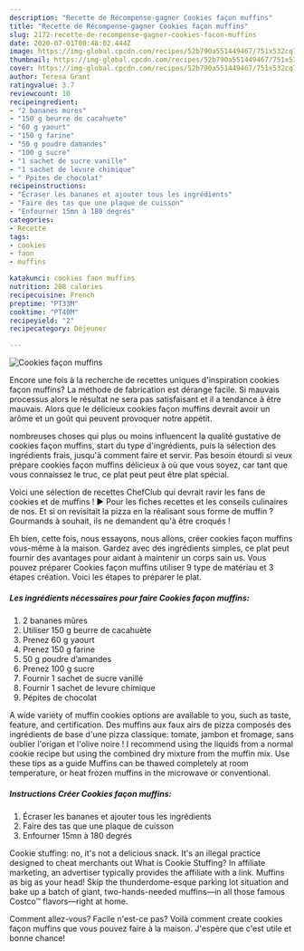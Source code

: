 ```yaml
---
description: "Recette de Récompense-gagner Cookies façon muffins"
title: "Recette de Récompense-gagner Cookies façon muffins"
slug: 2172-recette-de-recompense-gagner-cookies-facon-muffins
date: 2020-07-01T00:48:02.444Z
image: https://img-global.cpcdn.com/recipes/52b790a551449467/751x532cq70/cookies-facon-muffins-photo-principale-de-la-recette.jpg
thumbnail: https://img-global.cpcdn.com/recipes/52b790a551449467/751x532cq70/cookies-facon-muffins-photo-principale-de-la-recette.jpg
cover: https://img-global.cpcdn.com/recipes/52b790a551449467/751x532cq70/cookies-facon-muffins-photo-principale-de-la-recette.jpg
author: Teresa Grant
ratingvalue: 3.7
reviewcount: 10
recipeingredient:
- "2 bananes mures"
- "150 g beurre de cacahuete"
- "60 g yaourt"
- "150 g farine"
- "50 g poudre damandes"
- "100 g sucre"
- "1 sachet de sucre vanille"
- "1 sachet de levure chimique"
- " Ppites de chocolat"
recipeinstructions:
- "Écraser les bananes et ajouter tous les ingrédients"
- "Faire des tas que une plaque de cuisson"
- "Enfourner 15mn à 180 degrés"
categories:
- Recette
tags:
- cookies
- faon
- muffins

katakunci: cookies faon muffins 
nutrition: 208 calories
recipecuisine: French
preptime: "PT33M"
cooktime: "PT40M"
recipeyield: "2"
recipecategory: Déjeuner

---
```



![Cookies façon muffins](https://img-global.cpcdn.com/recipes/52b790a551449467/751x532cq70/cookies-facon-muffins-photo-principale-de-la-recette.jpg)

Encore une fois à la recherche de recettes uniques d'inspiration cookies façon muffins? La méthode de fabrication est dérange facile. Si mauvais processus alors le résultat ne sera pas satisfaisant et il a tendance à être mauvais. Alors que le délicieux cookies façon muffins devrait avoir un arôme et un goût qui peuvent provoquer notre appétit.

nombreuses choses qui plus ou moins influencent la qualité gustative de cookies façon muffins, start du type d'ingrédients, puis la sélection des ingrédients frais, jusqu'à comment faire et servir. Pas besoin étourdi si veux prépare cookies façon muffins délicieux à où que vous soyez, car tant que vous connaissez le truc, ce plat peut peut être plat spécial.

Voici une sélection de recettes ChefClub qui devrait ravir les fans de cookies et de muffins ! ► Pour les fiches recettes et les conseils culinaires de nos. Et si on revisitait la pizza en la réalisant sous forme de muffin ? Gourmands à souhait, ils ne demandent qu&#39;à être croqués !


Eh bien, cette fois, nous essayons, nous allons, créer cookies façon muffins vous-même à la maison. Gardez avec des ingrédients simples, ce plat peut fournir des avantages pour aidant à maintenir un corps sain us. Vous pouvez préparer Cookies façon muffins utiliser 9 type de matériau et 3 étapes création. Voici les étapes to préparer le plat.

<!--inarticleads1-->

##### Les ingrédients nécessaires pour faire Cookies façon muffins:

1.  2 bananes mûres
1. Utiliser 150 g beurre de cacahuète
1. Prenez 60 g yaourt
1. Prenez 150 g farine
1.  50 g poudre d’amandes
1. Prenez 100 g sucre
1. Fournir 1 sachet de sucre vanillé
1. Fournir 1 sachet de levure chimique
1.   Pépites de chocolat


A wide variety of muffin cookies options are available to you, such as taste, feature, and certification. Des muffins aux faux airs de pizza composés des ingrédients de base d&#39;une pizza classique: tomate, jambon et fromage, sans oublier l&#39;origan et l&#39;olive noire ! I recommend using the liquids from a normal cookie recipe but using the combined dry mixture from the muffin mix. Use these tips as a guide Muffins can be thawed completely at room temperature, or heat frozen muffins in the microwave or conventional. 

<!--inarticleads2-->

##### Instructions Créer Cookies façon muffins:

1. Écraser les bananes et ajouter tous les ingrédients
1. Faire des tas que une plaque de cuisson
1. Enfourner 15mn à 180 degrés


Cookie stuffing: no, it&#39;s not a delicious snack. It&#39;s an illegal practice designed to cheat merchants out What is Cookie Stuffing? In affiliate marketing, an advertiser typically provides the affiliate with a link. Muffins as big as your head! Skip the thunderdome-esque parking lot situation and bake up a batch of giant, two-hands-needed muffins—in all those famous Costco™ flavors—right at home. 


Comment allez-vous? Facile n'est-ce pas? Voilà comment create cookies façon muffins que vous pouvez faire à la maison. J'espère que c'est utile et bonne chance!
